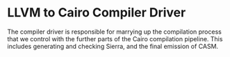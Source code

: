 # LLVM to Cairo Compiler Driver

The compiler driver is responsible for marrying up the compilation process that we control with the
further parts of the Cairo compilation pipeline. This includes generating and checking Sierra, and
the final emission of CASM.

